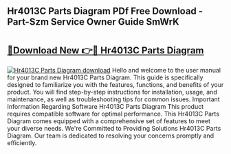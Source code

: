 ## Hr4013C Parts Diagram PDf Free Download - Part-Szm Service Owner Guide SmWrK

# <h2><a href="http://dfuoyh.blite.top/?on=Hr4013C+Parts+Diagram">🔗Download New 👉🔴 Hr4013C Parts Diagram</a></h2>

[![Hr4013C Parts Diagram download](https://i.imgur.com/lujVjoI.png)](http://dfuoyh.blite.top/?on=Hr4013C+Parts+Diagram)
Hello and welcome to the user manual for your brand new Hr4013C Parts Diagram. This guide is specifically designed to familiarize you with the features, functions, and benefits of your product. You will find step-by-step instructions for installation, usage, and maintenance, as well as troubleshooting tips for common issues. Important Information Regarding Software Hr4013C Parts Diagram This product requires compatible software for optimal performance. This Hr4013C Parts Diagram comes equipped with a comprehensive set of features to meet your diverse needs. We're Committed to Providing Solutions Hr4013C Parts Diagram. Our team is dedicated to resolving your concerns promptly and efficiently.
